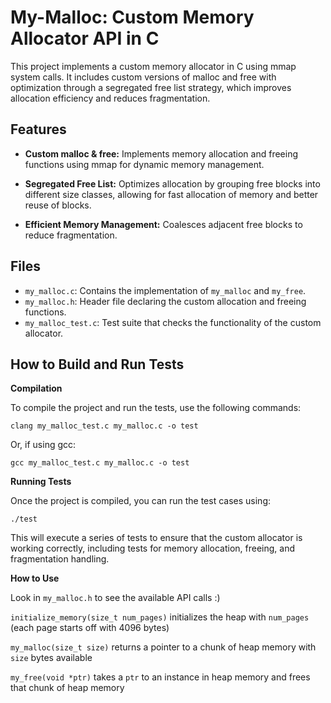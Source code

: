 
# My-Malloc: Custom Memory Allocator API in C

This project implements a custom memory allocator in C using mmap system calls. It includes custom versions of malloc and free with optimization through a segregated free list strategy, which improves allocation efficiency and reduces fragmentation.




## Features

- **Custom malloc & free:** Implements memory allocation and freeing functions using mmap for dynamic memory management.

- **Segregated Free List:** Optimizes allocation by grouping free blocks into different size classes, allowing for fast allocation of memory and better reuse of blocks.

- **Efficient Memory Management:** Coalesces adjacent free blocks to reduce fragmentation.



## Files

- `my_malloc.c`: Contains the implementation of `my_malloc` and `my_free`.
- `my_malloc.h`: Header file declaring the custom allocation and freeing functions.
- `my_malloc_test.c`: Test suite that checks the functionality of the custom allocator.


## How to Build and Run Tests

**Compilation**

To compile the project and run the tests, use the following commands:

```
clang my_malloc_test.c my_malloc.c -o test
```
Or, if using gcc:

```
gcc my_malloc_test.c my_malloc.c -o test
```

**Running Tests**

Once the project is compiled, you can run the test cases using:

```
./test
```

This will execute a series of tests to ensure that the custom allocator is working correctly, including tests for memory allocation, freeing, and fragmentation handling.


**How to Use**

Look in `my_malloc.h` to see the available API calls :)

`initialize_memory(size_t num_pages)` initializes the heap with `num_pages` (each page starts off with 4096 bytes)

`my_malloc(size_t size)` returns a pointer to a chunk of heap memory with `size` bytes available

`my_free(void *ptr)` takes a `ptr` to an instance in heap memory and frees that chunk of heap memory

